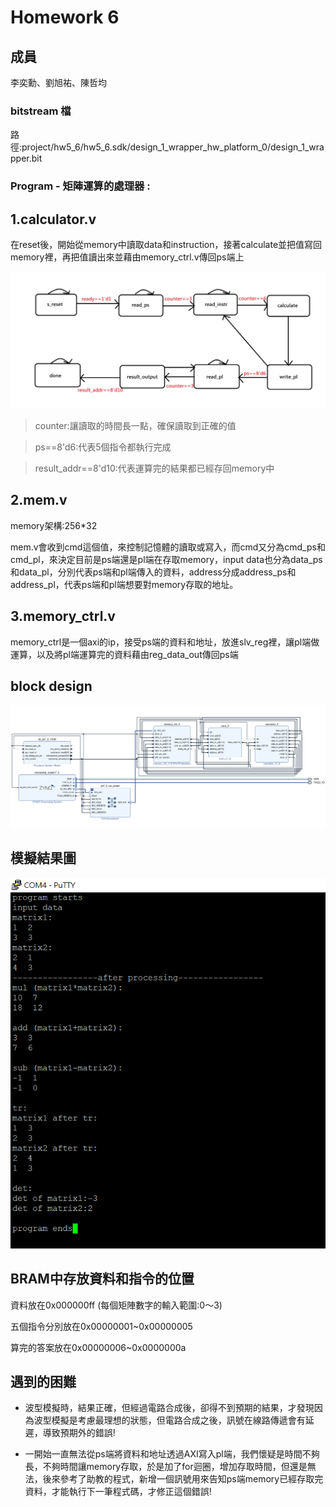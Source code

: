 Homework 6
====

## 成員
李奕勳、劉旭祐、陳哲均

### bitstream 檔

路徑:project/hw5_6/hw5_6.sdk/design_1_wrapper_hw_platform_0/design_1_wrapper.bit

### Program - 矩陣運算的處理器 :
## 1.calculator.v

在reset後，開始從memory中讀取data和instruction，接著calculate並把值寫回memory裡，再把值讀出來並藉由memory_ctrl.v傳回ps端上


![finite state machine](https://github.com/sanwich27/2019_FPGA_Design_Group4/blob/master/hw05/images/fm.jpg?raw=true)

> counter:讓讀取的時間長一點，確保讀取到正確的值

> ps==8'd6:代表5個指令都執行完成

> result_addr==8'd10:代表運算完的結果都已經存回memory中

## 2.mem.v
memory架構:256*32

mem.v會收到cmd這個值，來控制記憶體的讀取或寫入，而cmd又分為cmd_ps和cmd_pl，來決定目前是ps端還是pl端在存取memory，input data也分為data_ps和data_pl，分別代表ps端和pl端傳入的資料，address分成address_ps和address_pl，代表ps端和pl端想要對memory存取的地址。

## 3.memory_ctrl.v

memory_ctrl是一個axi的ip，接受ps端的資料和地址，放進slv_reg裡，讓pl端做運算，以及將pl端運算完的資料藉由reg_data_out傳回ps端

## block design

![blockdesign](https://github.com/sanwich27/2019_FPGA_Design_Group4/blob/master/hw05/images/block%20design.PNG?raw=true)
## 模擬結果圖

![result](https://github.com/sanwich27/2019_FPGA_Design_Group4/blob/master/hw05/images/result.PNG?raw=true)

## BRAM中存放資料和指令的位置
資料放在0x000000ff (每個矩陣數字的輸入範圍:0～3)

五個指令分別放在0x00000001~0x00000005 

算完的答案放在0x00000006~0x0000000a

## 遇到的困難
* 波型模擬時，結果正確，但經過電路合成後，卻得不到預期的結果，才發現因為波型模擬是考慮最理想的狀態，但電路合成之後，訊號在線路傳遞會有延遲，導致預期外的錯誤!

* 一開始一直無法從ps端將資料和地址透過AXI寫入pl端，我們懷疑是時間不夠長，不夠時間讓memory存取，於是加了for迴圈，增加存取時間，但還是無法，後來參考了助教的程式，新增一個訊號用來告知ps端memory已經存取完資料，才能執行下一筆程式碼，才修正這個錯誤!

